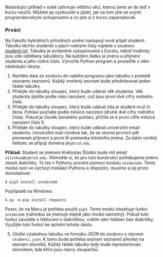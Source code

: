 Následující příklad v sobě zahrnuje většinu věcí, kterou jsme se do teď v
kurzu naučili. Můžete jej vyzkoušet a zjistit, jak na tom jste se svými
programátorskými schopnostmi a co jste si z kurzu zapamatovali.

### Prváci

Na Fakultu hybridních přírodních umění nastupují nově přijatí studenti.
Tabulku těchto studentů s jejich rodnými čísly najdete v souboru
[studenti.txt](/czechitas/python-data/assets/zaklady-programovani/opakovani/studenti.txt).
Tabulka je evidentně vykopírovaná z Excelu, neboť hodnoty jsou zde odděleny
tabulátory. Na každém řádku je jméno a příjmení studenta a jeho rodné číslo.
Vytvořte Python program a proveďte v něm následující úkony.

1. Načtěte data ze souboru do vašeho programu jako tabulku v podobě seznamu seznamů. Každý vnořený seznam bude představovat jeden řádek tabulky.
2. Přidejte do tabulky sloupec, který bude udávat věk studenta. Věk studenta zjistíte podle roku narození, což jsou první dvě cifry rodného čísla. 
3. Přidejte do tabulky sloupec, který bude udávat zda je student muž či žena. Pohlaví poznáte podle měsíce narození (druhé dvě cifry rodného čísla). Pokud je člověk ženského pohlaví, přičítá se k první cifře měsíce narození číslo 5.
4. Přidejte do tabulky sloupec, který bude udávat univerzitní email studenta. Univerzitní mail vznikne tak, že se vezme prvních pět písmenek příjmení a první tři písmenka křestního jména. Za takto vzniklý řetězec se připojí doména `@hybrid.edu`.

**Příklad:** Student se jménem Květoslav Štístko bude mít email
`stistkve@hybrid.edu`. Všimněte si, že pro tuto konstrukci potřebujeme jméno
zbavit diakritiky. To lze v Pythonu provést pomocí modulu `unidecode`. Tento
modul není ve výchozí instalaci Pythonu k dispozici, musíme si jej proto
doinstalovat:

```
$ pip3 install unidecode
```

Popřípadě na Windows:

```
$ py -m pip install requests
```

Pozor, že na Macu je potřeba použít `pip3`. Tento modul obsahuje funkci
`unidecode` (náhodou se jmenuje stejně jako modul samotný). Pokud tuto funkci
zavoláte s řetězcem s diakritikou, vrátím vám řetězec bez diakritiky. Využijte
tuto funkci ke splnění tohoto úkolu.

5. Uložte výslednou tabulku ve formátu JSON do souboru s názvem `studenti.json`. K tomu bude potřeba seznam seznamů převést na seznam slovníků. Každý řádek tabulky tedy bude reprezentován slovníkem, kde klíče jsou názvy sloupečků.

